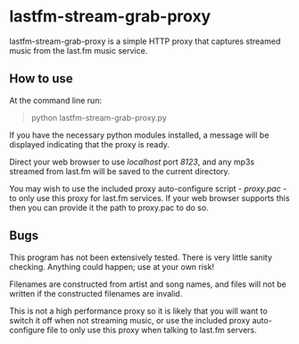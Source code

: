 lastfm-stream-grab-proxy
========================

lastfm-stream-grab-proxy is a simple HTTP proxy that captures streamed music from the last.fm music service.

How to use
----------

At the command line run:

> python lastfm-stream-grab-proxy.py

If you have the necessary python modules installed, a message will be displayed indicating that the proxy is ready.

Direct your web browser to use *localhost* port *8123*, and any mp3s streamed from last.fm will be saved to the current directory.

You may wish to use the included proxy auto-configure script - *proxy.pac* - to only use this proxy for last.fm services. If your web browser supports this then you can provide it the path to proxy.pac to do so.

Bugs
----

This program has not been extensively tested. There is very little sanity checking. Anything could happen; use at your own risk!

Filenames are constructed from artist and song names, and files will not be written if the constructed filenames are invalid.

This is not a high performance proxy so it is likely that you will want to switch it off when not streaming music, or use the included proxy auto-configure file to only use this proxy when talking to last.fm servers.
